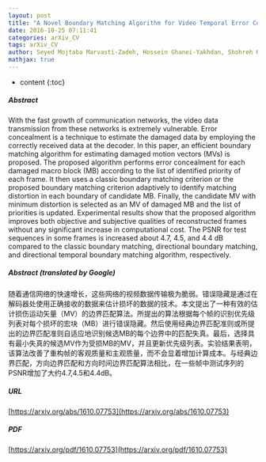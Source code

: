 ```yaml
---
layout: post
title: "A Novel Boundary Matching Algorithm for Video Temporal Error Concealment"
date: 2016-10-25 07:11:41
categories: arXiv_CV
tags: arXiv_CV
author: Seyed Mojtaba Marvasti-Zadeh, Hossein Ghanei-Yakhdan, Shohreh Kasaei
mathjax: true
---
```


* content
{:toc}

##### Abstract
With the fast growth of communication networks, the video data transmission from these networks is extremely vulnerable. Error concealment is a technique to estimate the damaged data by employing the correctly received data at the decoder. In this paper, an efficient boundary matching algorithm for estimating damaged motion vectors (MVs) is proposed. The proposed algorithm performs error concealment for each damaged macro block (MB) according to the list of identified priority of each frame. It then uses a classic boundary matching criterion or the proposed boundary matching criterion adaptively to identify matching distortion in each boundary of candidate MB. Finally, the candidate MV with minimum distortion is selected as an MV of damaged MB and the list of priorities is updated. Experimental results show that the proposed algorithm improves both objective and subjective qualities of reconstructed frames without any significant increase in computational cost. The PSNR for test sequences in some frames is increased about 4.7, 4.5, and 4.4 dB compared to the classic boundary matching, directional boundary matching, and directional temporal boundary matching algorithm, respectively.

##### Abstract (translated by Google)
随着通信网络的快速增长，这些网络的视频数据传输极为脆弱。错误隐藏是通过在解码器处使用正确接收的数据来估计损坏的数据的技术。本文提出了一种有效的估计损伤运动矢量（MV）的边界匹配算法。所提出的算法根据每个帧的识别优先级列表对每个损坏的宏块（MB）进行错误隐藏。然后使用经典边界匹配准则或所提出的边界匹配准则自适应地识别候选MB的每个边界中的匹配失真。最后，选择具有最小失真的候选MV作为受损MB的MV，并且更新优先级列表。实验结果表明，该算法改善了重构帧的客观质量和主观质量，而不会显着增加计算成本。与经典边界匹配，方向边界匹配和方向时间边界匹配算法相比，在一些帧中测试序列的PSNR增加了大约4.7,4.5和4.4dB。

##### URL
[https://arxiv.org/abs/1610.07753](https://arxiv.org/abs/1610.07753)

##### PDF
[https://arxiv.org/pdf/1610.07753](https://arxiv.org/pdf/1610.07753)

